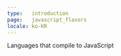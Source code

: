 ```yaml
---
type:   introduction
page:   javascript_flavors
locale: ko-KR
---
```


Languages that compile to JavaScript